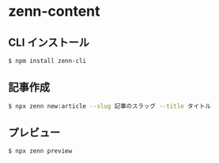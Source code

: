 # zenn-content

## CLI インストール

```bash
$ npm install zenn-cli
```

## 記事作成

```bash
$ npx zenn new:article --slug 記事のスラッグ --title タイトル
```

## プレビュー

```bash
$ npx zenn preview
```
